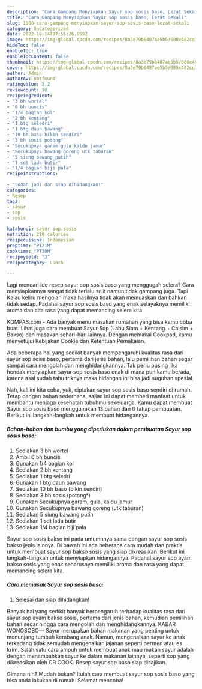 ```yaml
---
description: "Cara Gampang Menyiapkan Sayur sop sosis baso, Lezat Sekali"
title: "Cara Gampang Menyiapkan Sayur sop sosis baso, Lezat Sekali"
slug: 1988-cara-gampang-menyiapkan-sayur-sop-sosis-baso-lezat-sekali
category: Uncategorized
date: 2022-10-14T07:55:26.959Z
image: https://img-global.cpcdn.com/recipes/8a3e79b6487ae5b5/680x482cq70/sayur-sop-sosis-baso-foto-resep-utama.jpg
hideToc: false
enableToc: true
enableTocContent: false
thumbnail: https://img-global.cpcdn.com/recipes/8a3e79b6487ae5b5/680x482cq70/sayur-sop-sosis-baso-foto-resep-utama.jpg
cover: https://img-global.cpcdn.com/recipes/8a3e79b6487ae5b5/680x482cq70/sayur-sop-sosis-baso-foto-resep-utama.jpg
author: Admin
authorAv: notfound
ratingvalue: 3.2
reviewcount: 10
recipeingredient:
- "3 bh wortel"
- "6 bh buncis"
- "1/4 bagian kol"
- "2 bh kentang"
- "1 btg seledri"
- "1 btg daun bawang"
- "10 bh baso bikin sendiri"
- "3 bh sosis potong"
- "Secukupnya garam gula kaldu jamur"
- "Secukupnya bawang goreng utk taburan"
- "5 siung bawang putih"
- "1 sdt lada butir"
- "1/4 bagian biji pala"
recipeinstructions:

- "Sudah jadi dan siap dihidangkan!"
categories:
- Resep
tags:
- sayur
- sop
- sosis

katakunci: sayur sop sosis 
nutrition: 218 calories
recipecuisine: Indonesian
preptime: "PT21M"
cooktime: "PT30M"
recipeyield: "3"
recipecategory: Lunch

---
```



Lagi mencari ide resep sayur sop sosis baso yang menggugah selera? Cara menyiapkannya sangat tidak terlalu sulit namun tidak gampang juga. Tapi Kalau keliru mengolah maka hasilnya tidak akan memuaskan dan bahkan tidak sedap. Padahal sayur sop sosis baso yang enak selayaknya memiliki aroma dan cita rasa yang dapat memancing selera kita.


KOMPAS.com - Ada banyak menu masakan rumahan yang bisa kamu coba buat. Lihat juga cara membuat Sayur Sop (Labu Siam + Kentang + Caisim + Bakso) dan masakan sehari-hari lainnya. Dengan memakai Cookpad, kamu menyetujui Kebijakan Cookie dan Ketentuan Pemakaian.

Ada beberapa hal yang sedikit banyak mempengaruhi kualitas rasa dari sayur sop sosis baso, pertama dari jenis bahan, lalu pemilihan bahan segar sampai cara mengolah dan menghidangkannya. Tak perlu pusing jika hendak menyiapkan sayur sop sosis baso enak di mana pun kamu berada, karena asal sudah tahu triknya maka hidangan ini bisa jadi suguhan spesial.


Nah, kali ini kita coba, yuk, ciptakan sayur sop sosis baso sendiri di rumah. Tetap dengan bahan sederhana, sajian ini dapat memberi manfaat untuk membantu menjaga kesehatan tubuhmu sekeluarga. Kamu dapat membuat Sayur sop sosis baso menggunakan 13 bahan dan 0 tahap pembuatan. Berikut ini langkah-langkah untuk membuat hidangannya.

<!--inarticleads1-->

##### Bahan-bahan dan bumbu yang diperlukan dalam pembuatan Sayur sop sosis baso:

1. Sediakan 3 bh wortel
1. Ambil 6 bh buncis
1. Gunakan 1/4 bagian kol
1. Sediakan 2 bh kentang
1. Sediakan 1 btg seledri
1. Gunakan 1 btg daun bawang
1. Sediakan 10 bh baso (bikin sendiri)
1. Sediakan 3 bh sosis (potong²)
1. Gunakan Secukupnya garam, gula, kaldu jamur
1. Gunakan Secukupnya bawang goreng (utk taburan)
1. Sediakan 5 siung bawang putih
1. Sediakan 1 sdt lada butir
1. Sediakan 1/4 bagian biji pala


Sayur sop sosis bakso ini pada umumnnya sama dengan sayur sop sosis bakso jenis lainnya. Di bawah ini ada beberapa cara mudah dan praktis untuk membuat sayur sop bakso sosis yang siap dikreasikan. Berikut ini langkah-langkah untuk menyiapkan hidangannya. Padahal sayur sop ayam bakso sosis yang enak seharusnya memiliki aroma dan rasa yang dapat memancing selera kita. 

<!--inarticleads2-->

##### Cara memasak Sayur sop sosis baso:


1. Selesai dan siap dihidangkan!

Banyak hal yang sedikit banyak berpengaruh terhadap kualitas rasa dari sayur sop ayam bakso sosis, pertama dari jenis bahan, kemudian pemilihan bahan segar hingga cara mengolah dan menghidangkannya. KABAR WONOSOBO― Sayur merupakan bahan makanan yang penting untuk menunjang tumbuh kembang anak. Namun, mengenalkan sayur ke anak terkadang tidak semudah mengenalkan jajanan seperti permen atau es krim. Salah satu cara ampuh untuk membuat anak mau makan sayur adalah dengan menambahkan sayur ke dalam makanan lainnya, seperti sop yang dikreasikan oleh CR COOK. Resep sayur sop baso siap disajikan. 

Gimana nih? Mudah bukan? Itulah cara membuat sayur sop sosis baso yang bisa anda lakukan di rumah. Selamat mencoba!
